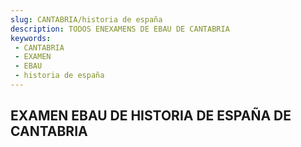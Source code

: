 ```yaml
---
slug: CANTABRIA/historia de españa
description: TODOS ENEXAMENS DE EBAU DE CANTABRIA
keywords:
 - CANTABRIA
 - EXAMEN
 - EBAU
 - historia de españa
---
```

## EXAMEN EBAU DE HISTORIA DE ESPAÑA DE CANTABRIA
